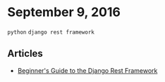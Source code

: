 # September 9, 2016

`python` `django rest framework`

## Articles

- [Beginner's Guide to the Django Rest Framework](http://code.tutsplus.com/tutorials/beginners-guide-to-the-django-rest-framework--cms-19786)
